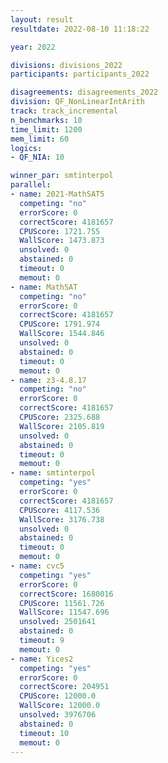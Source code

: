 ```yaml
---
layout: result
resultdate: 2022-08-10 11:18:22

year: 2022

divisions: divisions_2022
participants: participants_2022

disagreements: disagreements_2022
division: QF_NonLinearIntArith
track: track_incremental
n_benchmarks: 10
time_limit: 1200
mem_limit: 60
logics:
- QF_NIA: 10

winner_par: smtinterpol
parallel:
- name: 2021-MathSAT5
  competing: "no"
  errorScore: 0
  correctScore: 4181657
  CPUScore: 1721.755
  WallScore: 1473.873
  unsolved: 0
  abstained: 0
  timeout: 0
  memout: 0
- name: MathSAT
  competing: "no"
  errorScore: 0
  correctScore: 4181657
  CPUScore: 1791.974
  WallScore: 1544.846
  unsolved: 0
  abstained: 0
  timeout: 0
  memout: 0
- name: z3-4.8.17
  competing: "no"
  errorScore: 0
  correctScore: 4181657
  CPUScore: 2325.688
  WallScore: 2105.819
  unsolved: 0
  abstained: 0
  timeout: 0
  memout: 0
- name: smtinterpol
  competing: "yes"
  errorScore: 0
  correctScore: 4181657
  CPUScore: 4117.536
  WallScore: 3176.738
  unsolved: 0
  abstained: 0
  timeout: 0
  memout: 0
- name: cvc5
  competing: "yes"
  errorScore: 0
  correctScore: 1680016
  CPUScore: 11561.726
  WallScore: 11547.696
  unsolved: 2501641
  abstained: 0
  timeout: 9
  memout: 0
- name: Yices2
  competing: "yes"
  errorScore: 0
  correctScore: 204951
  CPUScore: 12000.0
  WallScore: 12000.0
  unsolved: 3976706
  abstained: 0
  timeout: 10
  memout: 0
---
```

